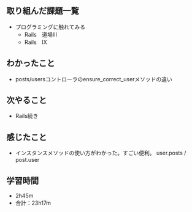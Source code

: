 ## 取り組んだ課題一覧
- プログラミングに触れてみる
  - Rails　道場Ⅲ
  - Rails　Ⅸ
## わかったこと
  - posts/usersコントローラのensure_correct_userメソッドの違い
## 次やること
  - Rails続き
## 感じたこと
  - インスタンスメソッドの使い方がわかった。すごい便利。 user.posts / post.user
## 学習時間
- 2h45m
- 合計：23h17m
